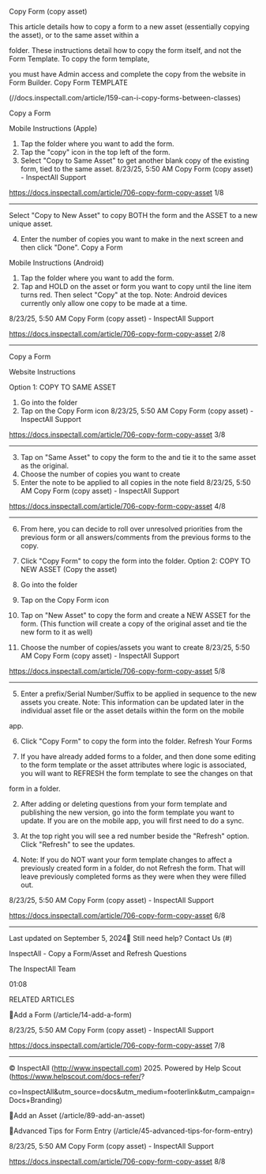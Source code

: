Copy Form (copy asset)

This article details how to copy a form to a new asset (essentially copying the asset), or to the same asset within a

folder.  These instructions detail how to copy the form itself, and not the Form Template.  To copy the form template,

you must have Admin access and complete the copy from the website in Form Builder. Copy Form TEMPLATE

(//docs.inspectall.com/article/159-can-i-copy-forms-between-classes)

Copy a Form

Mobile Instructions (Apple)

1. Tap the folder where you want to add the form.
2. Tap the "copy" icon in the top left of the form.
3. Select "Copy to Same Asset" to get another blank copy of the existing form, tied to the same asset.
8/23/25, 5:50 AM Copy Form (copy asset) - InspectAll Support

https://docs.inspectall.com/article/706-copy-form-copy-asset 1/8


---

Select "Copy to New Asset" to copy BOTH the form and the ASSET to a new unique asset.

4. Enter the number of copies you want to make in the next screen and then click "Done".
Copy a Form

Mobile Instructions (Android)

1. Tap the folder where you want to add the form.
2. Tap and HOLD on the asset or form you want to copy until the line item turns red. Then select "Copy" at the top.
Note:  Android devices currently only allow one copy to be made at a time.

8/23/25, 5:50 AM Copy Form (copy asset) - InspectAll Support

https://docs.inspectall.com/article/706-copy-form-copy-asset 2/8


---

Copy a Form

Website Instructions

Option 1: COPY TO SAME ASSET

1. Go into the folder
2. Tap on the Copy Form icon
8/23/25, 5:50 AM Copy Form (copy asset) - InspectAll Support

https://docs.inspectall.com/article/706-copy-form-copy-asset 3/8


---

3. Tap on "Same Asset" to copy the form to the and tie it to the same asset as the original.
4. Choose the number of copies you want to create
5. Enter the note to be applied to all copies in the note field
8/23/25, 5:50 AM Copy Form (copy asset) - InspectAll Support

https://docs.inspectall.com/article/706-copy-form-copy-asset 4/8


---

6. From here, you can decide to roll over unresolved priorities from the previous form or all answers/comments
from the previous forms to the copy.

7. Click "Copy Form" to copy the form into the folder.
Option 2: COPY TO NEW ASSET (Copy the asset)

1. Go into the folder
2. Tap on the Copy Form icon
3. Tap on "New Asset" to copy the form and create a NEW ASSET for the form. (This function will create a copy of
the original asset and tie the new form to it as well)

4. Choose the number of copies/assets you want to create
8/23/25, 5:50 AM Copy Form (copy asset) - InspectAll Support

https://docs.inspectall.com/article/706-copy-form-copy-asset 5/8


---

5. Enter a prefix/Serial Number/Suffix to be applied in sequence to the new assets you create. Note: This
information can be updated later in the individual asset file or the asset details within the form on the mobile

app.

6. Click "Copy Form" to copy the form into the folder.
Refresh Your Forms

1. If you have already added forms to a folder, and then done some editing to the form template or the asset
attributes where logic is associated, you will want to REFRESH the form template to see the changes on that

form in a folder.

2. After adding or deleting questions from your form template and publishing the new version, go into the form
template you want to update. If you are on the mobile app, you will first need to do a sync.

3. At the top right you will see a red number beside the "Refresh" option.  Click "Refresh" to see the updates.
4. Note:  If you do NOT want your form template changes to affect a previously created form in a folder, do not
Refresh the form.  That will leave previously completed forms as they were when they were filled out.

8/23/25, 5:50 AM Copy Form (copy asset) - InspectAll Support

https://docs.inspectall.com/article/706-copy-form-copy-asset 6/8


---

Last updated on September 5, 2024 Still need help? Contact Us (#)

InspectAll - Copy a Form/Asset and Refresh Questions

The InspectAll Team

01:08

RELATED ARTICLES

Add a Form (/article/14-add-a-form)

8/23/25, 5:50 AM Copy Form (copy asset) - InspectAll Support

https://docs.inspectall.com/article/706-copy-form-copy-asset 7/8


---

© InspectAll (http://www.inspectall.com) 2025. Powered by Help Scout (https://www.helpscout.com/docs-refer/?

co=InspectAll&utm_source=docs&utm_medium=footerlink&utm_campaign=Docs+Branding)

Add an Asset (/article/89-add-an-asset)

Advanced Tips for Form Entry (/article/45-advanced-tips-for-form-entry)

8/23/25, 5:50 AM Copy Form (copy asset) - InspectAll Support

https://docs.inspectall.com/article/706-copy-form-copy-asset 8/8

